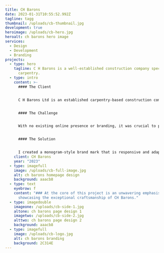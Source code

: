 ```yaml
---
title: CH Barons
date: 2023-01-31T10:55:52.992Z
tagline: tagg
thumbnail: /uploads/cb-thumbnail.jpg
development: true
heroimage: /uploads/cb-hero.jpg
heroalt: ch barons hero image
services:
  - Design
  - Development
  - Branding
projects:
  - type: hero
    tagline: C H Barons is a well-established construction company specializing in
      carpentry.
  - type: intro
    content: >-
      #### The Client


      C H Barons Ltd is an established carpentry-based construction company located in the picturesque South Hams region. With over 19 years of experience, they have built a solid reputation for delivering top-notch craftsmanship, where their unwavering attention to detail takes precedence.


      #### The Challenge


      With no existing online presence or branding, it was crucial to portray C H Barons as a firmly established and experienced carpentry company. The website needed to be fast, efficient, and, above all, easy to update and maintain for the team. 


      #### The Solution


      I created a monogram-style brand mark that is responsive and adaptable across various sizes and mediums, including branded clothing. The website was developed using the Kirby CMS, providing the team with a remarkably fast, efficient, and user-friendly platform for future website maintenance.
    client: CH Barons
    year: "2023"
  - type: imagefull
    image: /uploads/cb-full-image.jpg
    alt: ch barons homepage design
    background: aaacb8
  - type: text
    eyebrow: f
    content: "### At the core of this project is an unwavering emphasis on
      showcasing the exceptional craftsmanship of CH Barons."
  - type: imagedouble
    imageone: /uploads/cb-side-1.jpg
    altone: ch barons page design 1
    imagetwo: /uploads/cb-side-2.jpg
    alttwo: ch barons page design 2
    background: aaacb8
  - type: imagefull
    image: /uploads/cb-logo.jpg
    alt: ch barons branding
    background: 2C314E
---
```

